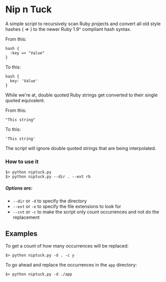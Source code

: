 # Nip n Tuck

A simple script to recursively scan Ruby projects and convert all old style hashes ( => ) to the newer Ruby 1.9^ compliant hash syntax.

From this:

    hash {
      :key => "Value"
    }

To this:

    hash {
      key: 'Value'
    }

While we're at, double quoted Ruby strings get converted to their single quoted equivalent.

From this:

    "This string"

To this:

    'This string'

The script will ignore double quoted strings that are being interpolated.

### How to use it

    $> python niptuck.py
    $> python niptuck.py --dir . --ext rb

##### Options are:

* `--dir` or `-d` to specify the directory
* `--ext` or `-e` to specify the file extensions to look for
* `--cnt` or `-c` to make the script only count occurrences and not do the replacement

## Examples

To get a count of how many occurrences will be replaced:

    $> python niptuck.py -d . -c y

To go ahead and replace the occurrences in the `app` directory:

    $> python niptuck.py -d ./app
